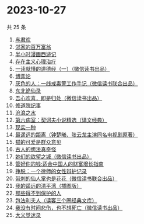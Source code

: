 # 2023-10-27

共 25 条

<!-- BEGIN WEREAD -->
<!-- 最后更新时间 2023-10-27 06:03:21 +0800 -->
1. [与君欢](https://weread.qq.com/web/bookDetail/18c32a40813ab83dag018fcb)
1. [邻家的百万富翁](https://weread.qq.com/web/bookDetail/26532c00813ab83dbg0183ba)
1. [半小时漫画西游记](https://weread.qq.com/web/bookDetail/83132c80813ab83e8g012bdb)
1. [存在主义心理治疗](https://weread.qq.com/web/bookDetail/538320a0813ab83e4g01836b)
1. [一读就懂的道德经（一）（微信读书出品）](https://weread.qq.com/web/bookDetail/19d32440813ab83d8g0152c9)
1. [博弈论](https://weread.qq.com/web/bookDetail/86a32490718ea51d86a0045)
1. [灰色的人：一线戒毒警工作手记（微信读书联合出品）](https://weread.qq.com/web/bookDetail/36d32230813ab83d1g011af2)
1. [东北诡仙录](https://weread.qq.com/web/bookDetail/07732820813ab83d5g01679e)
1. [吾心欢喜，即是归处（微信读书出品）](https://weread.qq.com/web/bookDetail/cad32210813ab83e5g016fb8)
1. [修道院纪事](https://weread.qq.com/web/bookDetail/79832b50813ab83b5g019696)
1. [沧浪之水](https://weread.qq.com/web/bookDetail/7c632ef05a49197c62b53f0)
1. [第六病室：契诃夫小说精选（译文经典）](https://weread.qq.com/web/bookDetail/be032640813ab789cg019432)
1. [现实一种](https://weread.qq.com/web/bookDetail/a27328207166ef1ba271307)
1. [最遥远的距离（钟楚曦、张云龙主演同名电视剧原著）](https://weread.qq.com/web/bookDetail/e6232aa0813ab83cag0144b0)
1. [猫的可爱是群众意见](https://weread.qq.com/web/bookDetail/26732970813ab8304g013dac)
1. [古人的想法真奇怪](https://weread.qq.com/web/bookDetail/a3232ad0813ab82dag010d34)
1. [她们的欲望之城（微信读书出品）](https://weread.qq.com/web/bookDetail/35432d90813ab83bfg01385e)
1. [管好你的钱:适合中国人的财富增长指南](https://weread.qq.com/web/bookDetail/94732180813ab8229g0141af)
1. [挣脱：一个律师的女性辩护记录](https://weread.qq.com/web/bookDetail/7a532e50813ab7fedg010cfc)
1. [带刺的仙人掌也是花花（微信读书联合出品）](https://weread.qq.com/web/bookDetail/2d332300813ab83d3g0137b0)
1. [我的遥远的清平湾（插图版）](https://weread.qq.com/web/bookDetail/70d323a07166b30270d102a)
1. [那些得不到保护的人](https://weread.qq.com/web/bookDetail/e7432520813ab822cg015fb3)
1. [包法利夫人（读客三个圈经典文库）](https://weread.qq.com/web/bookDetail/0a6322f0716270dd0a61003)
1. [我没有时间悲伤，也不想死亡（微信读书出品）](https://weread.qq.com/web/bookDetail/78632b80813ab83beg0181c3)
1. [大义觉迷录](https://weread.qq.com/web/bookDetail/8b632580727301248b6a794)
<!-- END WEREAD -->
